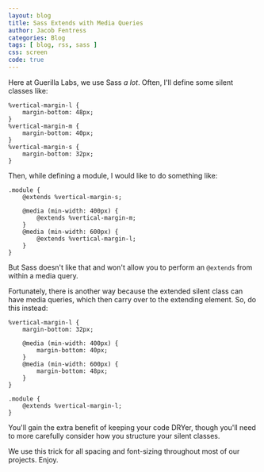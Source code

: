 ```yaml
---
layout: blog
title: Sass Extends with Media Queries
author: Jacob Fentress
categories: Blog
tags: [ blog, rss, sass ]
css: screen
code: true
---
```


Here at Guerilla Labs, we use Sass *a lot*. Often, I'll define some silent classes like:

<pre><code class="language-css">%vertical-margin-l {
    margin-bottom: 48px;
}
%vertical-margin-m {
    margin-bottom: 40px;
}
%vertical-margin-s {
    margin-bottom: 32px;
}</code></pre>

Then, while defining a module, I would like to do something like:

<pre><code class="language-css">.module {
    @extends %vertical-margin-s;

    @media (min-width: 400px) {
        @extends %vertical-margin-m;
    }
    @media (min-width: 600px) {
        @extends %vertical-margin-l;
    }
}</code></pre>

But Sass doesn't like that and won't allow you to perform an <code class="language-css">@extends</code> from within a media query.

Fortunately, there is another way because the extended silent class can have media queries, which then carry over to the extending element. So, do this instead:

 <pre><code class="language-css">%vertical-margin-l {
    margin-bottom: 32px;

    @media (min-width: 400px) {
        margin-bottom: 40px;
    }
    @media (min-width: 600px) {
        margin-bottom: 48px;
    }
}

.module {
    @extends %vertical-margin-l;
}</code></pre>

You'll gain the extra benefit of keeping your code DRYer, though you'll need to more carefully consider how you structure your silent classes.

We use this trick for all spacing and font-sizing throughout most of our projects. Enjoy.